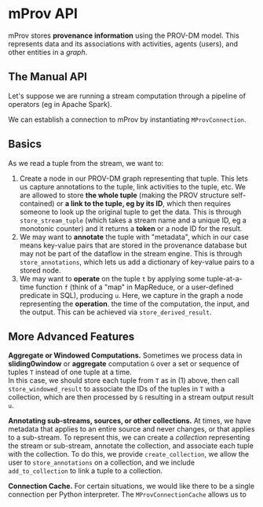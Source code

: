 # mProv API

mProv stores **provenance information** using the PROV-DM model.  This represents data and its associations with activities, agents (users), and other entities in a *graph*.

## The Manual API

Let's suppose we are running a stream computation through a pipeline of operators (eg in Apache Spark).

We can establish a connection to mProv by instantiating `MProvConnection`.

## Basics

As we read a tuple from the stream, we want to:

1. Create a node in our PROV-DM graph representing that tuple.  This lets us capture annotations to the tuple, link activities to the tuple, etc.
   We are allowed to store **the whole tuple** (making the PROV structure self-contained) or **a link to the tuple, eg by its ID**, which then requires
   someone to look up the original tuple to get the data.  This is through `store_stream_tuple` (which takes a stream name and a unique ID, eg a 
   monotonic counter) and it returns a **token** or a node ID for the result.
2. We may want to **annotate** the tuple with "metadata", which in our case means key-value pairs that are stored in the provenance database but may not be 
   part of the dataflow in the stream engine.  This is through `store_annotations`, which lets us add a dictionary of key-value pairs to a stored node.
3. We may want to **operate** on the tuple `t` by applying some tuple-at-a-time function `f` (think of a "map" in MapReduce, or a user-defined predicate in SQL), producing `u`.  Here, we capture in the graph a node representing the **operation**.
   the time of the computation, the input, and the output.  This can be achieved via `store_derived_result`.
   
## More Advanced Features

**Aggregate or Windowed Computations.**  Sometimes we process data in **sliding0window** or **aggregate** computation `G` over a set or sequence of tuples `T` instead of one tuple at a time.  
In this case, we should store each tuple from `T` as in (1) above, then call `store_windowed_result` to associate the IDs of the tuples in `T` with a
collection, which are then processed by `G` resulting in a stream output result `u`.

**Annotating sub-streams, sources, or other collections.** At times, we have metadata that applies to an entire source and never changes, or that applies to
a sub-stream.  To represent this, we can create a *collection* representing the stream or sub-stream, annotate the collection, and associate each tuple
with the collection.  To do this, we provide `create_collection`, we allow the user to `store_annotations` on a collection, and we include `add_to_collection` 
to link a tuple to a collection.

**Connection Cache.** For certain situations, we would like there to be a single connection per Python interpreter.
The `MProvConnectionCache` allows us to